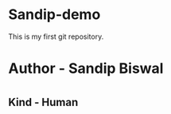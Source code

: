 # Sandip-demo
This is my first git repository.
<br>
<h1>Author - Sandip Biswal<h1/>
<h2>Kind - Human<h2/>
